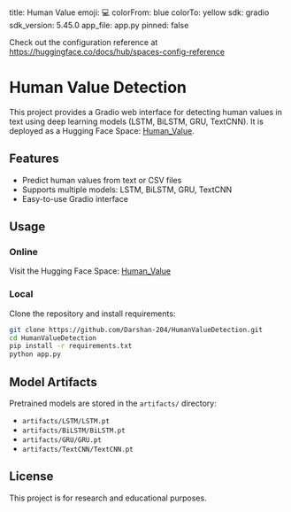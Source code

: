 title: Human Value
emoji: 💻
colorFrom: blue
colorTo: yellow
sdk: gradio
sdk_version: 5.45.0
app_file: app.py
pinned: false

Check out the configuration reference at https://huggingface.co/docs/hub/spaces-config-reference

# Human Value Detection

This project provides a Gradio web interface for detecting human values in text using deep learning models (LSTM, BiLSTM, GRU, TextCNN). It is deployed as a Hugging Face Space: [Human_Value](https://huggingface.co/spaces/darshan204/Human_Value).

## Features
- Predict human values from text or CSV files
- Supports multiple models: LSTM, BiLSTM, GRU, TextCNN
- Easy-to-use Gradio interface

## Usage
### Online
Visit the Hugging Face Space: [Human_Value](https://huggingface.co/spaces/darshan204/Human_Value)

### Local
Clone the repository and install requirements:
```bash
git clone https://github.com/Darshan-204/HumanValueDetection.git
cd HumanValueDetection
pip install -r requirements.txt
python app.py
```

## Model Artifacts
Pretrained models are stored in the `artifacts/` directory:
- `artifacts/LSTM/LSTM.pt`
- `artifacts/BiLSTM/BiLSTM.pt`
- `artifacts/GRU/GRU.pt`
- `artifacts/TextCNN/TextCNN.pt`

## License
This project is for research and educational purposes.
